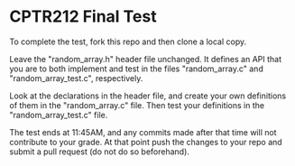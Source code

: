 # CPTR212 Final Test

To complete the test, fork this repo and then clone a local copy.  

Leave the "random_array.h" header file unchanged.  It defines an API that you are to both implement and test in the files "random_array.c" and "random_array_test.c", respectively.  

Look at the declarations in the header file, and create your own definitions of them in the "random_array.c" file.  Then test your definitions in the "random_array_test.c" file.  

The test ends at 11:45AM, and any commits made after that time will not contribute to your grade.  At that point push the changes to your repo and submit a pull request (do not do so beforehand).  